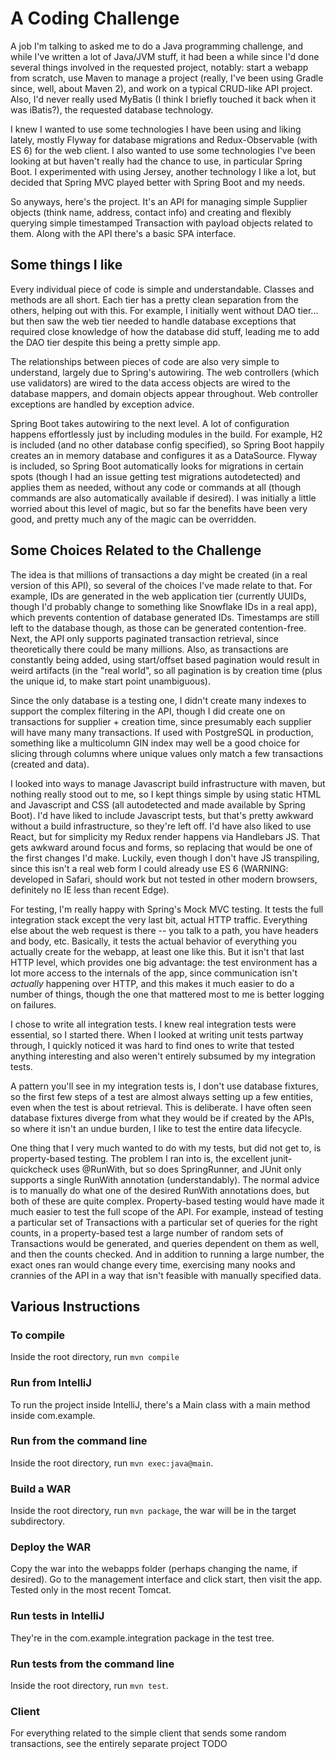

# A Coding Challenge

A job I'm talking to asked me to do a Java programming challenge, and while I've written a lot of Java/JVM stuff,
it had been a while since I'd done several things involved in the requested project, notably: start a webapp from
scratch, use Maven to manage a project (really, I've been using Gradle since, well, about Maven 2), and work on a
typical CRUD-like API project. Also, I'd never really used MyBatis (I think I briefly touched it back when it was
iBatis?), the requested database technology.

I knew I wanted to use some technologies I have been using and liking lately, mostly Flyway for database migrations and
Redux-Observable (with ES 6) for the web client. I also wanted to use some technologies I've been looking at but
haven't really had the chance to use, in particular Spring Boot. I experimented with using Jersey, another technology
I like a lot, but decided that Spring MVC played better with Spring Boot and my needs.

So anyways, here's the project. It's an API for managing simple Supplier objects (think name, address, contact info)
and creating and flexibly querying simple timestamped Transaction with payload objects related to them. Along with the
API there's a basic SPA interface.

## Some things I like

Every individual piece of code is simple and understandable. Classes and methods are all short. Each tier has a pretty
clean separation from the others, helping out with this. For example, I initially went without DAO tier... but then
saw the web tier needed to handle database exceptions that required close knowledge of how the database did stuff,
leading me to add the DAO tier despite this being a pretty simple app.

The relationships between pieces of code are also very simple to understand, largely due to Spring's autowiring. The
web controllers (which use validators) are wired to the data access objects are wired to the database mappers, and
domain objects appear throughout. Web controller exceptions are handled by exception advice.

Spring Boot takes autowiring to the next level. A lot of configuration happens effortlessly just by including modules
in the build. For example, H2 is included (and no other database config specified), so Spring Boot happily creates an
in memory database and configures it as a DataSource. Flyway is included, so Spring Boot automatically looks for
migrations in certain spots (though I had an issue getting test migrations autodetected) and applies them as needed,
without any code or commands at all (though commands are also automatically available if desired). I was initially
a little worried about this level of magic, but so far the benefits have been very good, and pretty much any of the
magic can be overridden.


## Some Choices Related to the Challenge

The idea is that millions of transactions a day might be created (in a real version of this API), so several of the
choices I've made relate to that. For example, IDs are generated in the web application tier (currently UUIDs, though
I'd probably change to something like Snowflake IDs in a real app), which prevents contention of database generated IDs.
Timestamps are still left to the database though, as those can be generated contention-free. Next, the API only supports
paginated transaction retrieval, since theoretically there could be many millions. Also, as transactions are constantly
being added, using start/offset based pagination would result in weird artifacts (in the "real world", so all pagination
is by creation time (plus the unique id, to make start point unambiguous).

Since the only database is a testing one, I didn't create many indexes to support the complex filtering in
the API, though I did create one on transactions for supplier + creation time, since presumably each supplier will
have many many transactions. If used with PostgreSQL in production, something like a multicolumn GIN index may well be
a good choice for slicing through columns where unique values only match a few transactions (created and data).

I looked into ways to manage Javascript build infrastructure with maven, but nothing really stood out to me, so I kept
things simple by using static HTML and Javascript and CSS (all autodetected and made available by Spring Boot). I'd
have liked to include Javascript tests, but that's pretty awkward without a build infrastructure, so they're left off.
I'd have also liked to use React, but for simplicity my Redux render happens via Handlebars JS. That gets awkward
around focus and forms, so replacing that would be one of the first changes I'd make. Luckily, even though I don't have
JS transpiling, since this isn't a real web form I could already use ES 6 (WARNING: developed in Safari, should work
but not tested in other modern browsers, definitely no IE less than recent Edge).

For testing, I'm really happy with Spring's Mock MVC testing. It tests the full integration stack except the very last
bit, actual HTTP traffic. Everything else about the web request is there -- you talk to a path, you have headers and
body, etc. Basically, it tests the actual behavior of everything you actually create for the webapp, at least one like
this. But it isn't that last HTTP level, which provides one big advantage: the test environment has a lot more access
to the internals of the app, since communication isn't *actually* happening over HTTP, and this makes it much easier to
do a number of things, though the one that mattered most to me is better logging on failures.

I chose to write all integration tests. I knew real integration tests were essential, so I started there. When I looked
at writing unit tests partway through, I quickly noticed it was hard to find ones to write that tested anything
interesting and also weren't entirely subsumed by my integration tests.

A pattern you'll see in my integration tests is, I don't use database fixtures, so the first few steps of a test are
almost always setting up a few entities, even when the test is about retrieval. This is deliberate. I have often
seen database fixtures diverge from what they would be if created by the APIs, so where it isn't an undue burden,
I like to test the entire data lifecycle.

One thing that I very much wanted to do with my tests, but did not get to, is property-based testing. The problem I ran
into is, the excellent junit-quickcheck uses @RunWith, but so does SpringRunner, and JUnit only supports a single
RunWith annotation (understandably). The normal advice is to manually do what one of the desired RunWith annotations
does, but both of these are quite complex. Property-based testing would have made it much easier to test the full scope
of the API. For example, instead of testing a particular set of Transactions with a particular set of queries for the
right counts, in a property-based test a large number of random sets of Transactions would be generated, and queries
dependent on them as well, and then the counts checked. And in addition to running a large number, the exact ones
ran would change every time, exercising many nooks and crannies of the API in a way that isn't feasible with manually
specified data.

## Various Instructions

### To compile

Inside the root directory, run `mvn compile`

### Run from IntelliJ

To run the project inside IntelliJ, there's a Main class with a main method inside com.example.

### Run from the command line

Inside the root directory, run `mvn exec:java@main`.

### Build a WAR

Inside the root directory, run `mvn package`, the war will be in the target subdirectory.

### Deploy the WAR

Copy the war into the webapps folder (perhaps changing the name, if desired). Go to the management interface and
click start, then visit the app. Tested only in the most recent Tomcat.

### Run tests in IntelliJ

They're in the com.example.integration package in the test tree.

### Run tests from the command line

Inside the root directory, run `mvn test`.

### Client

For everything related to the simple client that sends some random transactions, see the entirely separate project TODO

